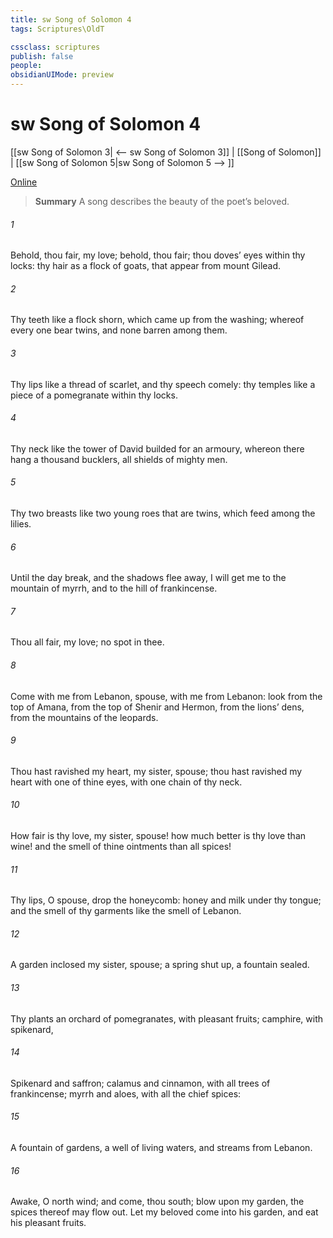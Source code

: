 ```yaml
---
title: sw Song of Solomon 4
tags: Scriptures\OldT

cssclass: scriptures
publish: false
people:
obsidianUIMode: preview
---
```


# sw Song of Solomon 4
[[sw Song of Solomon 3| <-- sw Song of Solomon 3]] | [[Song of Solomon]] | [[sw Song of Solomon 5|sw Song of Solomon 5 --> ]]

[Online](https://churchofjesuschrist.org/study/scriptures/ot/song/4?lang=eng)

> __Summary__
A song describes the beauty of the poet’s beloved.

###### 1 
Behold, thou  fair, my love; behold, thou  fair; thou  doves’ eyes within thy locks: thy hair  as a flock of goats, that appear from mount Gilead.

###### 2 
Thy teeth  like a flock  shorn, which came up from the washing; whereof every one bear twins, and none  barren among them.

###### 3 
Thy lips  like a thread of scarlet, and thy speech  comely: thy temples  like a piece of a pomegranate within thy locks.

###### 4 
Thy neck  like the tower of David builded for an armoury, whereon there hang a thousand bucklers, all shields of mighty men.

###### 5 
Thy two breasts  like two young roes that are twins, which feed among the lilies.

###### 6 
Until the day break, and the shadows flee away, I will get me to the mountain of myrrh, and to the hill of frankincense.

###### 7 
Thou  all fair, my love;  no spot in thee.

###### 8 
Come with me from Lebanon,  spouse, with me from Lebanon: look from the top of Amana, from the top of Shenir and Hermon, from the lions’ dens, from the mountains of the leopards.

###### 9 
Thou hast ravished my heart, my sister,  spouse; thou hast ravished my heart with one of thine eyes, with one chain of thy neck.

###### 10 
How fair is thy love, my sister,  spouse! how much better is thy love than wine! and the smell of thine ointments than all spices!

###### 11 
Thy lips, O  spouse, drop  the honeycomb: honey and milk  under thy tongue; and the smell of thy garments  like the smell of Lebanon.

###### 12 
A garden inclosed  my sister,  spouse; a spring shut up, a fountain sealed.

###### 13 
Thy plants  an orchard of pomegranates, with pleasant fruits; camphire, with spikenard,

###### 14 
Spikenard and saffron; calamus and cinnamon, with all trees of frankincense; myrrh and aloes, with all the chief spices:

###### 15 
A fountain of gardens, a well of living waters, and streams from Lebanon.

###### 16 
Awake, O north wind; and come, thou south; blow upon my garden,  the spices thereof may flow out. Let my beloved come into his garden, and eat his pleasant fruits.

